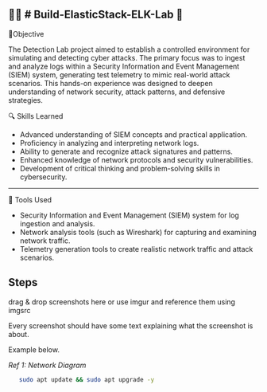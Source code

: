 👨‍💻 # Build-ElasticStack-ELK-Lab 🚀
--- 
🎯Objective


The Detection Lab project aimed to establish a controlled environment for simulating and detecting cyber attacks. The primary focus was to ingest and analyze logs within a Security Information and Event Management (SIEM) system, generating test telemetry to mimic real-world attack scenarios. This hands-on experience was designed to deepen understanding of network security, attack patterns, and defensive strategies.

🔍 Skills Learned

- Advanced understanding of SIEM concepts and practical application.
- Proficiency in analyzing and interpreting network logs.
- Ability to generate and recognize attack signatures and patterns.
- Enhanced knowledge of network protocols and security vulnerabilities.
- Development of critical thinking and problem-solving skills in cybersecurity.
---
🔧 Tools Used

- Security Information and Event Management (SIEM) system for log ingestion and analysis.
- Network analysis tools (such as Wireshark) for capturing and examining network traffic.
- Telemetry generation tools to create realistic network traffic and attack scenarios.

Steps
---
drag & drop screenshots here or use imgur and reference them using imgsrc

Every screenshot should have some text explaining what the screenshot is about.

Example below.

*Ref 1: Network Diagram*
```bash
   sudo apt update && sudo apt upgrade -y
   ```
